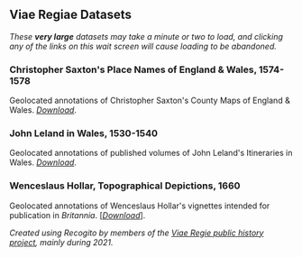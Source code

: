 ## Viae Regiae Datasets

*These **very large** datasets may take a minute or two to load, and clicking any of the links on this wait screen will cause loading to be abandoned.*

### Christopher Saxton's Place Names of England & Wales, 1574-1578

Geolocated annotations of Christopher Saxton's County Maps of England & Wales. [*Download*](https://docuracy.github.io/ViaeRegiae/data/saxton.geojson).

### John Leland in Wales, 1530-1540

Geolocated annotations of published volumes of John Leland's Itineraries in Wales. [*Download*](https://docuracy.github.io/ViaeRegiae/data/leland.geojson).

### Wenceslaus Hollar, Topographical Depictions, 1660

Geolocated annotations of Wenceslaus Hollar's vignettes intended for publication in *Britannia*. [[*Download*]](https://github.com/docuracy/ViaeRegiae/blob/main/docs/data/hollar.geojson).

*Created using Recogito by members of the [Viae Regie public history project](https://github.com/docuracy/ViaeRegiae/), mainly during 2021.*
